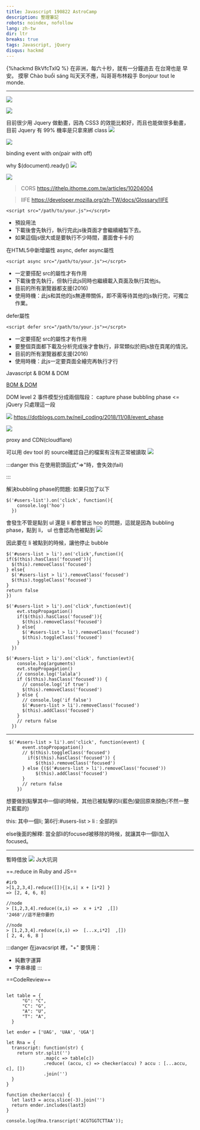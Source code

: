 ```yaml
---
title: Javascript 190822 AstroCamp
description: 整理筆記
robots: noindex, nofollow
lang: zh-tw
dir: ltr
breaks: true
tags: Javascript, jQuery
disqus: hackmd
---
```

{%hackmd BkVfcTxlQ %}
在非洲，每六十秒，就有一分鐘過去
在台灣也是
早安。
摸寧
Chào buổi sáng
叫天天不應，叫哥哥布林殺手
Bonjour tout le monde.

---


![](https://i.imgur.com/taYxNr8.png)

![](https://i.imgur.com/jvVtSvV.png)

目前很少用 Jquery 做動畫，因為 CSS3 的效能比較好，而且也能做很多動畫，目前 Jquery 有 99% 機率是只拿來綁 class
![](https://i.imgur.com/bIMeWLk.png)

![](https://i.imgur.com/BSmVdyo.png)

binding event with on(pair with off)

why $(document).ready()
![](https://i.imgur.com/UDHIPqM.png)

![](https://i.imgur.com/UtoCteD.jpg)


>CORS
>https://ithelp.ithome.com.tw/articles/10204004

>IIFE
>https://developer.mozilla.org/zh-TW/docs/Glossary/IIFE
>
```javascript=
<script src="/path/to/your.js"></scrpt>
```
 * 預設用法
 * 下載後會先執行，執行完此js後頁面才會繼續繪製下去。
 * 如果這個js很大或是要執行不少時間，畫面會卡卡的

在HTML5中新增屬性 async, defer
async屬性
```javascript=
<script async src="/path/to/your.js"></scrpt>
```
 * 一定要搭配 src的屬性才有作用
 * 下載後會先執行，但執行此js同時也繼續載入頁面及執行其他js。
 * 目前的所有瀏覽器都支援(2016)
 * 使用時機：此js和其他的js無連帶關係，即不需等待其他的js執行完，可獨立作業。

defer屬性
```javascript=
<script defer src="/path/to/your.js"></scrpt>
```
 * 一定要搭配 src的屬性才有作用
 * 要整個頁面都下載及分析完成後才會執行，非常類似於把js放在頁尾的情況。
 * 目前的所有瀏覽器都支援(2016)
 * 使用時機：此js一定要頁面全繪完再執行才行


Javascript & BOM & DOM

[BOM & DOM](https://www.happycoding.today/posts/43)


DOM level 2 事件模型分成兩個階段：
capture phase 
bubbling phase  <= jQuery 只處理這一段

![](https://i.imgur.com/YDLGwFf.png)
https://dotblogs.com.tw/neil_coding/2018/11/08/event_phase

![](https://i.imgur.com/9X18fYj.png)

proxy and CDN(cloudflare)

可以用 dev tool 的 source確認自己的檔案有沒有正常被讀取
![](https://i.imgur.com/VqjJIh2.png)

:::danger
 this 在使用箭頭函式"=>"時，會失效(fail)

:::

解決bubbling phase的問題:
如果只加了以下
``` JS
$('#users-list').on('click', function(){
    console.log('hoo')
  })
```
會發生不管是點到 ul 還是 li 都會冒出 hoo 的問題，這就是因為 bubbling phase，點到 li， ul 也會認為他被點到
![](https://i.imgur.com/C6qNUV3.png)

因此要在 li 被點到的時候，讓他停止 bubble
```javascript=
$('#users-list > li').on('click',function(){
if($(this).hasClass('focused')){
  $(this).removeClass('focused')
} else{
  $('#users-list > li').removeClass('focused') 
  $(this).toggleClass('focused')
}
return false
})
```
```javascript=
$('#users-list > li').on('click',function(evt){
    evt.stopPropagation()
    if($(this).hasClass('focused')){
      $(this).removeClass('focused')
    } else{
      $('#users-list > li').removeClass('focused') 
      $(this).toggleClass('focused')
    }
  })
```


```javascript=
$('#users-list > li').on('click', function(evt){
    console.log(arguments)
    evt.stopPropagation()
    // console.log('lalala')
    if ($(this).hasClass('focused')) {
      // console.log('if true')
      $(this).removeClass('focused')
    } else {
      // console.log('if false')
      $('#users-list > li').removeClass('focused')
      $(this).addClass('focused')
    }
    // return false
  })
```
---
```javascript=
 $('#users-list > li').on('click', function(event) {
      event.stopPropagation()
      // $(this).toggleClass('focused')
        if($(this).hasClass('focused')) {
           $(this).removeClass('focused')
      } else {($('#users-list > li').removeClass('focused'))
           $(this).addClass('focused')
      }
      // return false
    })
```
想要做到點擊其中一個li的時候，其他已被點擊的li(藍色)變回原來顏色(不然一整片藍藍的)

this: 其中一個li;
第6行:#users-list > li : 全部的li

else後面的解釋:
當全部li的focused被移除的時候，就讓其中一個li加入focused。




---
暫時借放
![](https://i.imgur.com/Rh4fZvD.png)
Js大坑洞


==.reduce in Ruby and JS==
```ruby=
#irb
>[1,2,3,4].reduce([]){|x,i| x + [i*2] }
=> [2, 4, 6, 8]
```
```javascript=
//node
> [1,2,3,4].reduce((x,i) =>  x + i*2  ,[])
'2468'//這不是你要的
```
```javascript=
//node
> [1,2,3,4].reduce((x,i) =>  [...x,i*2]  ,[])
[ 2, 4, 6, 8 ]
```
:::danger
    在javacsript 裡，"+" 要慎用：
- 純數字運算
- 字串串接
:::



==CodeReview==
```javascript=

let table = {
      "G": "C",
      "C": "G",
      "A": "U",
      "T": "A",
  }

let ender = ['UAG', 'UAA', 'UGA']

let Rna = {
  transcript: function(str) {
    return str.split('')
              .map(c => table[c])
              .reduce( (accu, c) => checker(accu) ? accu : [...accu, c], [])
              .join('')
  }
}

function checker(accu) {
  let last3 = accu.slice(-3).join('')
  return ender.includes(last3)
}

console.log(Rna.transcript('ACGTGGTCTTAA'));
```